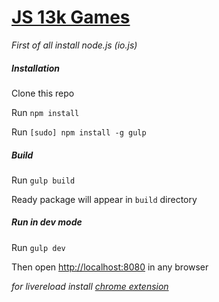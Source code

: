 # [JS 13k Games](http://js13kgames.com)

*First of all install node.js (io.js)*

##### Installation
Clone this repo

Run `npm install`

Run `[sudo] npm install -g gulp`

##### Build
Run `gulp build`

Ready package will appear in `build` directory

##### Run in dev mode
Run `gulp dev`

Then open [http://localhost:8080](http://localhost:8080) in any browser

*for livereload install [chrome extension](https://chrome.google.com/webstore/detail/livereload/jnihajbhpnppcggbcgedagnkighmdlei)*
